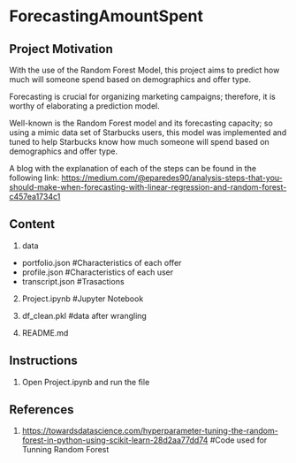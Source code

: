 # ForecastingAmountSpent

## Project Motivation
With the use of the Random Forest Model, this project aims to predict how much will someone spend based on demographics and offer type.

Forecasting is crucial for organizing marketing campaigns; therefore, it is worthy of elaborating a prediction model.

Well-known is the Random Forest model and its forecasting capacity; so using a mimic data set of Starbucks users, this model was implemented and tuned to help Starbucks know how much someone will spend based on demographics and offer type.

A blog with the explanation of each of the steps can be found in the following link: https://medium.com/@eparedes90/analysis-steps-that-you-should-make-when-forecasting-with-linear-regression-and-random-forest-c457ea1734c1

## Content

1. data
- portfolio.json #Characteristics of each offer
- profile.json #Characteristics of each user
- transcript.json #Trasactions

2. Project.ipynb #Jupyter Notebook

3. df_clean.pkl #data after wrangling

4. README.md

## Instructions
1. Open Project.ipynb and run the file

## References
1. https://towardsdatascience.com/hyperparameter-tuning-the-random-forest-in-python-using-scikit-learn-28d2aa77dd74 #Code used for Tunning Random Forest

